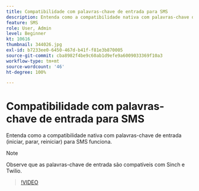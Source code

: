 ```yaml
---
title: Compatibilidade com palavras-chave de entrada para SMS
description: Entenda como a compatibilidade nativa com palavras-chave de entrada (iniciar, parar, reiniciar) para SMS funciona.
feature: SMS
role: User, Admin
level: Beginner
kt: 10616
thumbnail: 344026.jpg
exl-id: b7233ee0-6450-467d-b41f-f81e3b870005
source-git-commit: cba8982f4be9c60ab1d9efe9a6009033369f10a3
workflow-type: tm+mt
source-wordcount: '46'
ht-degree: 100%

---
```


# Compatibilidade com palavras-chave de entrada para SMS

Entenda como a compatibilidade nativa com palavras-chave de entrada (iniciar, parar, reiniciar) para SMS funciona.

>[!NOTE]
>
>Observe que as palavras-chave de entrada são compatíveis com Sinch e Twilio.

>[!VIDEO](https://video.tv.adobe.com/v/344026?quality=12&learn=on)
